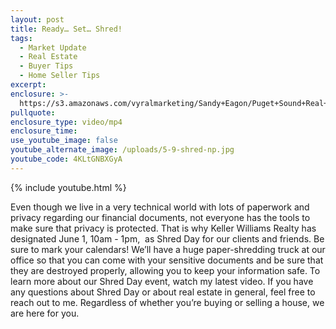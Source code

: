 ```yaml
---
layout: post
title: Ready… Set… Shred!
tags:
  - Market Update
  - Real Estate
  - Buyer Tips
  - Home Seller Tips
excerpt:
enclosure: >-
  https://s3.amazonaws.com/vyralmarketing/Sandy+Eagon/Puget+Sound+Real+Estate+Agent-+Ready...+Set...+Shred!.mp4
pullquote:
enclosure_type: video/mp4
enclosure_time:
use_youtube_image: false
youtube_alternate_image: /uploads/5-9-shred-np.jpg
youtube_code: 4KLtGNBXGyA
---
```


{% include youtube.html %}

Even though we live in a very technical world with lots of paperwork and privacy regarding our financial documents, not everyone has the tools to make sure that privacy is protected. That is why Keller Williams Realty has designated June 1, 10am - 1pm,&nbsp; as Shred Day for our clients and friends. Be sure to mark your calendars\! We’ll have a huge paper-shredding truck at our office so that you can come with your sensitive documents and be sure that they are destroyed properly, allowing you to keep your information safe. To learn more about our Shred Day event, watch my latest video. If you have any questions about Shred Day or about real estate in general, feel free to reach out to me. Regardless of whether you’re buying or selling a house, we are here for you.